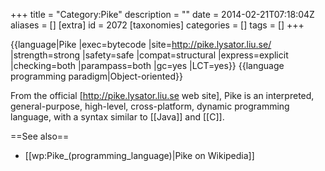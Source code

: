 +++
title = "Category:Pike"
description = ""
date = 2014-02-21T07:18:04Z
aliases = []
[extra]
id = 2072
[taxonomies]
categories = []
tags = []
+++

{{language|Pike
|exec=bytecode
|site=http://pike.lysator.liu.se/
|strength=strong
|safety=safe
|compat=structural
|express=explicit
|checking=both
|parampass=both
|gc=yes
|LCT=yes}}
{{language programming paradigm|Object-oriented}}

From the official [http://pike.lysator.liu.se web site], Pike is an interpreted, general-purpose, high-level, cross-platform, dynamic programming language, with a syntax similar to [[Java]] and [[C]].

==See also==
* [[wp:Pike_(programming_language)|Pike on Wikipedia]]
